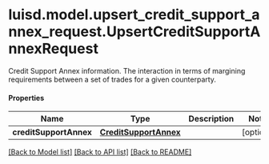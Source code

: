 # luisd.model.upsert_credit_support_annex_request.UpsertCreditSupportAnnexRequest

Credit Support Annex information. The interaction in terms of margining requirements between a set of trades for a given counterparty.

#### Properties
Name | Type | Description | Notes
------------ | ------------- | ------------- | -------------
**creditSupportAnnex** | [**CreditSupportAnnex**](CreditSupportAnnex.md) |  | [optional] 

[[Back to Model list]](../../README.md#documentation-for-models) [[Back to API list]](../../README.md#documentation-for-api-endpoints) [[Back to README]](../../README.md)

